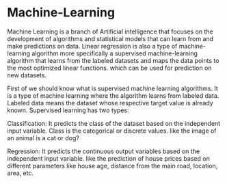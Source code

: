 # Machine-Learning
Machine Learning is a branch of Artificial intelligence that focuses on the development of algorithms and statistical models that can learn from and make predictions on data. Linear regression is also a type of machine-learning algorithm more specifically a supervised machine-learning algorithm that learns from the labeled datasets and maps the data points to the most optimized linear functions. which can be used for prediction on new datasets. 

First of we should know what is supervised machine learning algorithms. It is a type of machine learning where the algorithm learns from labeled data.  Labeled data means the dataset whose respective target value is already known. Supervised learning has two types:

Classification: It predicts the class of the dataset based on the independent input variable. Class is the categorical or discrete values. like the image of an animal is a cat or dog?

Regression: It predicts the continuous output variables based on the independent input variable. like the prediction of house prices based on different parameters like house age, distance from the main road, location, area, etc.
